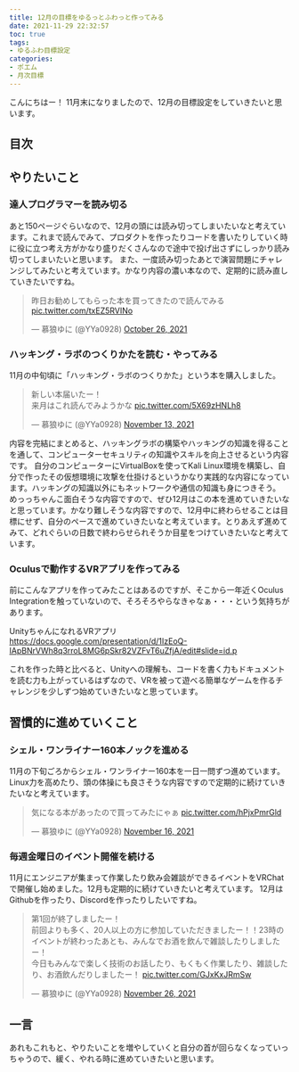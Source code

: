 ```yaml
---
title: 12月の目標をゆるっとふわっと作ってみる
date: 2021-11-29 22:32:57
toc: true
tags: 
- ゆるふわ目標設定
categories:
- ポエム
- 月次目標
---
```


こんにちはー！
11月末になりましたので、12月の目標設定をしていきたいと思います。

## 目次
<!-- toc -->

<!--more-->

## やりたいこと

### 達人プログラマーを読み切る

あと150ページぐらいなので、12月の頭には読み切ってしまいたいなと考えています。これまで読んでみて、プロダクトを作ったりコードを書いたりしていく時に役に立つ考え方がかなり盛りだくさんなので途中で投げ出さずにしっかり読み切ってしまいたいと思います。
また、一度読み切ったあとで演習問題にチャレンジしてみたいと考えています。かなり内容の濃い本なので、定期的に読み直していきたいですね。

<blockquote class="twitter-tweet"><p lang="ja" dir="ltr">昨日お勧めしてもらった本を買ってきたので読んでみる <a href="https://t.co/txEZ5RVINo">pic.twitter.com/txEZ5RVINo</a></p>&mdash; 慕狼ゆに (@YYa0928) <a href="https://twitter.com/YYa0928/status/1452842830230024196?ref_src=twsrc%5Etfw">October 26, 2021</a></blockquote> <script async src="https://platform.twitter.com/widgets.js" charset="utf-8"></script>

### ハッキング・ラボのつくりかたを読む・やってみる

11月の中旬頃に「ハッキング・ラボのつくりかた」という本を購入しました。

<blockquote class="twitter-tweet"><p lang="ja" dir="ltr">新しい本届いたー！<br>来月はこれ読んでみようかな <a href="https://t.co/5X69zHNLh8">pic.twitter.com/5X69zHNLh8</a></p>&mdash; 慕狼ゆに (@YYa0928) <a href="https://twitter.com/YYa0928/status/1459368246906220545?ref_src=twsrc%5Etfw">November 13, 2021</a></blockquote> <script async src="https://platform.twitter.com/widgets.js" charset="utf-8"></script>

内容を完結にまとめると、ハッキングラボの構築やハッキングの知識を得ることを通して、コンピューターセキュリティの知識やスキルを向上させるという内容です。
自分のコンピューターにVirtualBoxを使ってKali Linux環境を構築し、自分で作ったその仮想環境に攻撃を仕掛けるというかなり実践的な内容になっています。ハッキングの知識以外にもネットワークや通信の知識も身につきそう。
めっっちゃんこ面白そうな内容ですので、ぜひ12月はこの本を進めていきたいなと思っています。かなり難しそうな内容ですので、12月中に終わらせることは目標にせず、自分のペースで進めていきたいなと考えています。とりあえず進めてみて、どれぐらいの日数で終わらせられそうか目星をつけていきたいなと考えています。

### Oculusで動作するVRアプリを作ってみる

前にこんなアプリを作ってみたことはあるのですが、そこから一年近くOculus Integrationを触っていないので、そろそろやらなきゃなぁ・・・という気持ちがあります。

UnityちゃんになれるVRアプリ
https://docs.google.com/presentation/d/1IzEoQ-IApBNrVWh8q3rroL8MG6pSkr82VZFvT6uZfjA/edit#slide=id.p

これを作った時と比べると、Unityへの理解も、コードを書く力もドキュメントを読む力も上がっているはずなので、VRを被って遊べる簡単なゲームを作るチャレンジを少しずつ始めていきたいなと思っています。


## 習慣的に進めていくこと

### シェル・ワンライナー160本ノックを進める

11月の下旬ごろからシェル・ワンライナー160本を一日一問ずつ進めています。
Linux力を高めたり、頭の体操にも良さそうな内容ですので定期的に続けていきたいなと考えています。

<blockquote class="twitter-tweet"><p lang="ja" dir="ltr">気になる本があったので買ってみたにゃぁ <a href="https://t.co/hPjxPmrGld">pic.twitter.com/hPjxPmrGld</a></p>&mdash; 慕狼ゆに (@YYa0928) <a href="https://twitter.com/YYa0928/status/1460511240187383811?ref_src=twsrc%5Etfw">November 16, 2021</a></blockquote> <script async src="https://platform.twitter.com/widgets.js" charset="utf-8"></script>

### 毎週金曜日のイベント開催を続ける

11月にエンジニアが集まって作業したり飲み会雑談ができるイベントをVRChatで開催し始めました。12月も定期的に続けていきたいと考えています。
12月はGithubを作ったり、Discordを作ったりしたいですね。

<blockquote class="twitter-tweet"><p lang="ja" dir="ltr">第1回が終了しましたー！<br>前回よりも多く、20人以上の方に参加していただきましたー！！23時のイベントが終わったあとも、みんなでお酒を飲んで雑談したりしましたー！<br>今日もみんなで楽しく技術のお話したり、もくもく作業したり、雑談したり、お酒飲んだりしましたー！ <a href="https://t.co/GJxKxJRmSw">pic.twitter.com/GJxKxJRmSw</a></p>&mdash; 慕狼ゆに (@YYa0928) <a href="https://twitter.com/YYa0928/status/1464268538814689280?ref_src=twsrc%5Etfw">November 26, 2021</a></blockquote> <script async src="https://platform.twitter.com/widgets.js" charset="utf-8"></script>

## 一言

あれもこれもと、やりたいことを増やしていくと自分の首が回らなくなっていっちゃうので、緩く、やれる時に進めていきたいと思います。